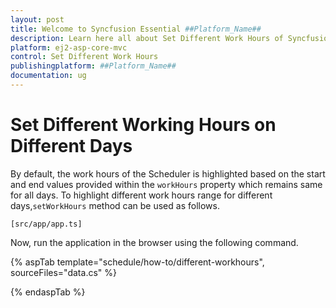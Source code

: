 ```yaml
---
layout: post
title: Welcome to Syncfusion Essential ##Platform_Name##
description: Learn here all about Set Different Work Hours of Syncfusion Essential ##Platform_Name## widgets based on HTML5 and jQuery.
platform: ej2-asp-core-mvc
control: Set Different Work Hours
publishingplatform: ##Platform_Name##
documentation: ug
---
```


# Set Different Working Hours on Different Days

By default, the work hours of the Scheduler is highlighted based on the start and end values provided within the `workHours` property which remains same for all days. To highlight different work hours range for different days,`setWorkHours` method can be used as follows.

`[src/app/app.ts]`

Now, run the application in the browser using the following command.

{% aspTab template="schedule/how-to/different-workhours", sourceFiles="data.cs"  %}

{% endaspTab %}